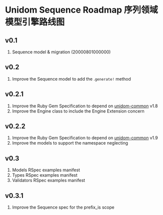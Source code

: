 # Unidom Sequence Roadmap 序列领域模型引擎路线图

## v0.1
1. Sequence model & migration (20000801000000)

## v0.2
1. Improve the Sequence model to add the .``generate!`` method

## v0.2.1
1. Improve the Ruby Gem Specification to depend on [unidom-common](https://github.com/topbitdu/unidom-common) v1.8
2. Improve the Engine class to include the Engine Extension concern

## v0.2.2
1. Improve the Ruby Gem Specification to depend on [unidom-common](https://github.com/topbitdu/unidom-common) v1.9
2. Improve the models to support the namespace neglecting

## v0.3
1. Models RSpec examples manifest
2. Types RSpec examples manifest
3. Validators RSpec examples manifest

## v0.3.1
1. Improve the Sequence spec for the prefix_is scope
